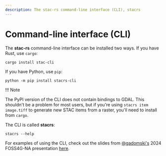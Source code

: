 ```yaml
---
description: The stac-rs command-line interface (CLI), stacrs
---
```


# Command-line interface (CLI)

The **stac-rs** command-line interface can be installed two ways.
If you have Rust, use `cargo`:

```shell
cargo install stac-cli
```

If you have Python, use `pip`:

```shell
python -m pip install stacrs-cli
```

!!! Note
<!-- markdownlint-disable-next-line MD046 -->
The PyPI version of the CLI does not contain bindings to GDAL. This
shouldn't be a problem for most users, but if you're using `stacrs item
    image.tiff` to generate new STAC items from a raster, you'll need to install
from `cargo`.

The CLI is called **stacrs**:

```shell
stacrs --help
```

For examples of using the CLI, check out the slides from [@gadomski's](https://github.com/gadomski/) 2024 FOSS4G-NA presentation [here](https://www.gadom.ski/2024-09-FOSS4G-NA-stac-rs/).

